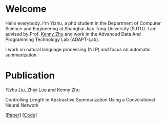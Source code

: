 # Welcome
Hello everybody. I'm Yizhu, a phd student in the Department of Computer Science and Engineering at Shanghai Jiao Tong University (SJTU). I am advised by Prof. [Kenny Zhu](http://www.cs.sjtu.edu.cn/~kzhu/) and work in the Advanced Data And Programming Technology Lab (ADAPT-Lab).

I work on natural language processing (NLP) and focus on automatic summarization.

# Publication

*Yizhu Liu*, Zhiyi Luo and Kenny Zhu 

Controlling Length in Abstractive Summarization Using a Convolutional Neural Network

[[Paper](https://www.aclweb.org/anthology/D18-1444/)] [[Code](https://github.com/YizhuLiu/sumlen)]
